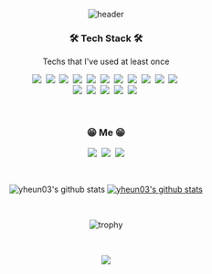 <div align="center">
  
  ![header](https://capsule-render.vercel.app/api?type=soft&color=auto&height=150&section=header&text=EunYoungHwan&fontSize=70&animation=twinkling)

  <h3 align="center">🛠 Tech Stack 🛠</h3>
  <p align="center"> Techs that I've used at least once </p>
  <p align="center">
    <img src="https://img.shields.io/badge/HTML5-E34F26?style=flat-square&logo=html5&logoColor=white"/></a>&nbsp
    <img src="https://img.shields.io/badge/CSS-1572B6?style=flat-square&logo=css3&logoColor=white"/></a>&nbsp
    <img src="https://img.shields.io/badge/JavaScript-ffb13b?style=flat-square&logo=javascript&logoColor=white"/></a>&nbsp 
    <img src="https://img.shields.io/badge/jQuery-0769ad?style=flat-square&logo=jquery&logoColor=white"/></a>&nbsp 
    <img src="https://img.shields.io/badge/BootStrap-7952b3?style=flat-square&logo=Bootstrap&logoColor=white"/></a>&nbsp 
    <img src="https://img.shields.io/badge/MySQL-4479a1?style=flat-square&logo=MySQL&logoColor=white"/></a>&nbsp 
    <img src="https://img.shields.io/badge/Oracle-f80000?style=flat-square&logo=Oracle&logoColor=white"/></a>&nbsp 
    <img src="https://img.shields.io/badge/JAVA-007396?style=flat-square&logo=JAVA&logoColor=white"/></a>&nbsp 
    <img src="https://img.shields.io/badge/UNITY-000000?style=flat-square&logo=UNITY&logoColor=white"/></a>&nbsp 
    <img src="https://img.shields.io/badge/Android-3ddc84?style=flat-square&logo=Android&logoColor=white"/></a>&nbsp 
    <img src="https://img.shields.io/badge/Xcode-147EFB?style=flat-square&logo=Xcode&logoColor=white"/></a>&nbsp 
    <br>
    <img src="https://img.shields.io/badge/Figma-f24e1e?style=flat-square&logo=Figma&logoColor=white"/></a>&nbsp 
    <img src="https://img.shields.io/badge/AdobePhotoshop-31a8ff?style=flat-square&logo=AdobePhotoshop&logoColor=white"/></a>&nbsp 
    <img src="https://img.shields.io/badge/AdobeIllustrator-ff9a00?style=flat-square&logo=AdobeIllustrator&logoColor=white"/></a>&nbsp
    <img src="https://img.shields.io/badge/AdobeXD-ff61f6?style=flat-square&logo=AdobeXD&logoColor=white"/></a>&nbsp 
    <img src="https://img.shields.io/badge/AdobePremierePro-9999ff?style=flat-square&logo=AdobePremierePro&logoColor=white"/></a>&nbsp 
  </p>
  <br>
  <h3 align="center"> 😁 Me 😁 </h3>
  <p align="center">
    <a href="https://www.instagram.com/illusion__is/"><img src="https://img.shields.io/badge/Instagram-E4405F?style=flat-square&logo=Instagram&logoColor=white&link=https://www.instagram.com/illusion__is/"/></a>&nbsp
    <a href="https://www.facebook.com/eyh208"><img src="https://img.shields.io/badge/Facebook-1877F2?style=flat-square&logo=Facebook&logoColor=white&link=https://www.facebook.com/eyh208"/></a>&nbsp
    <a href="mailto:eyh208@gmail.com"><img src="https://img.shields.io/badge/Gmail-d14836?style=flat-square&logo=Gmail&logoColor=white&link=viliketh1s98@naver.com"/></a>
  </p>
  <br>

  ![yheun03's github stats](https://github-readme-stats.vercel.app/api?username=yheun03&show_icons=true)
  [![yheun03's github stats](https://github-readme-stats.vercel.app/api/top-langs/?username=yheun03&show_icons=true&hide_border=true&title_color=004386&icon_color=004386&layout=compact)](https://github.com/yheun03)

  <br>

  ![trophy](https://github-profile-trophy.vercel.app/?username=yheun03)

  <br>
  <p align="center">
    <a href="https://hits.seeyoufarm.com"><img src="https://hits.seeyoufarm.com/api/count/incr/badge.svg?url=https%3A%2F%2Fgithub.com%2Fyheun03&count_bg=%2379C83D&title_bg=%23555555&icon=github.svg&icon_color=%23E7E7E7&title=hits&edge_flat=true"/></a>
  </p>

</div>
